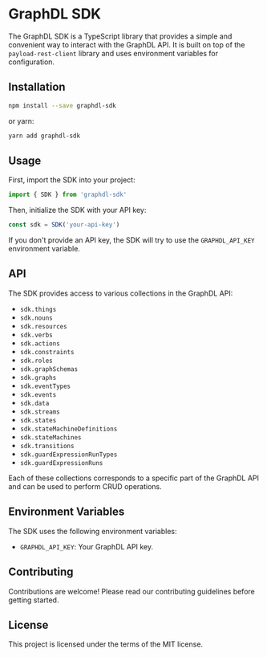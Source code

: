 # GraphDL SDK

The GraphDL SDK is a TypeScript library that provides a simple and convenient way to interact with the GraphDL API. It is built on top of the `payload-rest-client` library and uses environment variables for configuration.

## Installation

```bash
npm install --save graphdl-sdk
```

or yarn:

```bash
yarn add graphdl-sdk
```

## Usage

First, import the SDK into your project:

```typescript
import { SDK } from 'graphdl-sdk'
```

Then, initialize the SDK with your API key:

```typescript
const sdk = SDK('your-api-key')
```

If you don't provide an API key, the SDK will try to use the `GRAPHDL_API_KEY` environment variable.

## API

The SDK provides access to various collections in the GraphDL API:

- `sdk.things`
- `sdk.nouns`
- `sdk.resources`
- `sdk.verbs`
- `sdk.actions`
- `sdk.constraints`
- `sdk.roles`
- `sdk.graphSchemas`
- `sdk.graphs`
- `sdk.eventTypes`
- `sdk.events`
- `sdk.data`
- `sdk.streams`
- `sdk.states`
- `sdk.stateMachineDefinitions`
- `sdk.stateMachines`
- `sdk.transitions`
- `sdk.guardExpressionRunTypes`
- `sdk.guardExpressionRuns`

Each of these collections corresponds to a specific part of the GraphDL API and can be used to perform CRUD operations.

## Environment Variables

The SDK uses the following environment variables:

- `GRAPHDL_API_KEY`: Your GraphDL API key.

## Contributing

Contributions are welcome! Please read our contributing guidelines before getting started.

## License

This project is licensed under the terms of the MIT license.
